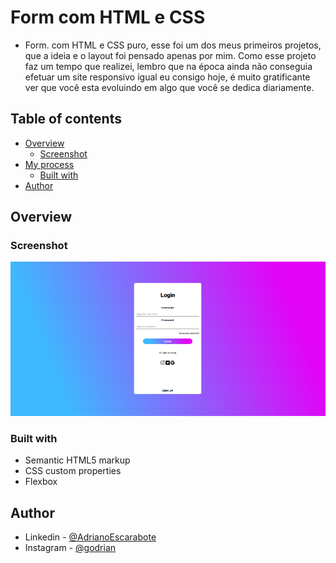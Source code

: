 # Form com HTML e CSS

- Form. com HTML e CSS puro, esse foi um dos meus primeiros projetos, que a ideia e o layout foi pensado apenas por mim.
Como esse projeto faz um tempo que realizei, lembro que na época ainda não conseguia efetuar um site responsivo igual eu consigo hoje, é muito gratificante ver que você esta evoluindo em algo que você se dedica diariamente. 

## Table of contents

- [Overview](#overview)
  - [Screenshot](#screenshot)
- [My process](#my-process)
  - [Built with](#built-with)
- [Author](#author)


## Overview


### Screenshot

![](./screenshot/desktop.png)


### Built with

- Semantic HTML5 markup
- CSS custom properties
- Flexbox

## Author

- Linkedin - [@AdrianoEscarabote](https://www.linkedin.com/in/adriano-escarabote-944b02233/)
- Instagram - [@godrian](https://www.instagram.com/ogdrian/)
